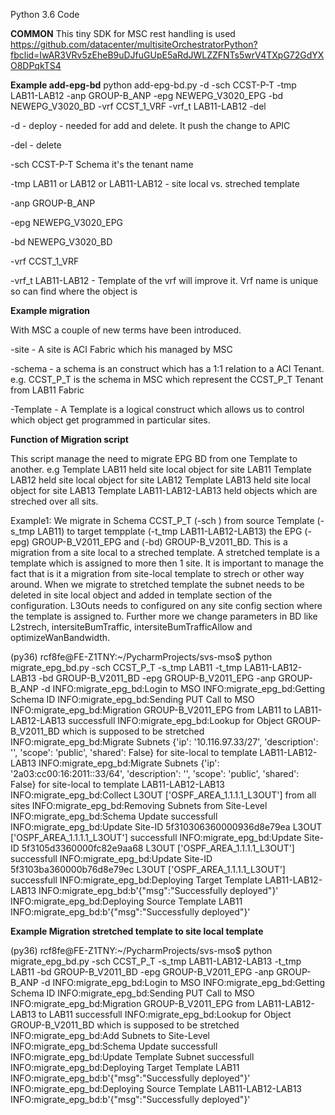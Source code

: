 Python 3.6 Code

**COMMON**
This tiny SDK for MSC rest handling is used
https://github.com/datacenter/multisiteOrchestratorPython?fbclid=IwAR3VRv5zEheB9uDJfuGUpE5aRdJWLZZFNTs5wrV4TXpG72GdYXO8DPqkTS4

**Example add-epg-bd**
python add-epg-bd.py -d -sch CCST-P-T -tmp LAB11-LAB12 -anp GROUP-B_ANP -epg NEWEPG_V3020_EPG -bd NEWEPG_V3020_BD -vrf CCST_1_VRF -vrf_t LAB11-LAB12 -del


-d - deploy - needed for add and delete. It push the change to APIC

-del - delete

-sch CCST-P-T Schema it's the tenant name

-tmp LAB11 or LAB12 or LAB11-LAB12 - site local vs. streched template 

-anp GROUP-B_ANP 

-epg NEWEPG_V3020_EPG

-bd NEWEPG_V3020_BD

-vrf CCST_1_VRF

-vrf_t LAB11-LAB12 - Template of the vrf will improve it. Vrf name is unique so can find where the object is

**Example migration**

With MSC a couple of new terms have been introduced. 

-site - A site is ACI Fabric which his managed by MSC

-schema - a schema is an construct which has a 1:1 relation to a ACI Tenant. e.g. CCST_P_T is the schema in MSC which
          represent the CCST_P_T Tenant from LAB11 Fabric
          
-Template - A Template is a logical construct which allows us to control which object get programmed in particular
            sites.              


**Function of Migration script**

This script manage the need to migrate EPG BD from one Template to another.
e.g 
Template LAB11 held site local object for site LAB11
Template LAB12 held site local object for site LAB12
Template LAB13 held site local object for site LAB13
Template LAB11-LAB12-LAB13 held objects which are streched over all sits.

Example1: We migrate in Schema CCST_P_T (-sch ) from source Template (-s_tmp LAB11) to target tempplate (-t_tmp LAB11-LAB12-LAB13)
          the EPG (-epg) GROUP-B_V2011_EPG and (-bd) GROUP-B_V2011_BD.
          This is a migration from a site local to a streched template. A stretched template is a template which is assigned
          to more then 1 site. It is important to manage the fact that is it a migration from site-local template to strech or other
          way around. When we migrate to stretched template the subnet needs to 
          be deleted in site local object and added in template section of the configuration. L3Outs needs to configured
          on any site config section where the template is assigned to. Further more we change parameters in BD like
          L2strech, intersiteBumTraffic, intersiteBumTrafficAllow and optimizeWanBandwidth. 

(py36) rcf8fe@FE-Z1TNY:~/PycharmProjects/svs-mso$ python migrate_epg_bd.py -sch CCST_P_T -s_tmp LAB11 -t_tmp LAB11-LAB12-LAB13 -bd GROUP-B_V2011_BD -epg GROUP-B_V2011_EPG -anp GROUP-B_ANP -d
INFO:migrate_epg_bd:Login to MSO
INFO:migrate_epg_bd:Getting Schema ID
INFO:migrate_epg_bd:Sending PUT Call to MSO
INFO:migrate_epg_bd:Migration GROUP-B_V2011_EPG from LAB11 to LAB11-LAB12-LAB13 successfull
INFO:migrate_epg_bd:Lookup for Object GROUP-B_V2011_BD which is supposed to be stretched
INFO:migrate_epg_bd:Migrate Subnets {'ip': '10.116.97.33/27', 'description': '', 'scope': 'public', 'shared': False} for site-local to template LAB11-LAB12-LAB13
INFO:migrate_epg_bd:Migrate Subnets {'ip': '2a03:cc00:16:2011::33/64', 'description': '', 'scope': 'public', 'shared': False} for site-local to template LAB11-LAB12-LAB13
INFO:migrate_epg_bd:Collect L3OUT ['OSPF_AREA_1.1.1.1_L3OUT'] from all sites
INFO:migrate_epg_bd:Removing Subnets from Site-Level
INFO:migrate_epg_bd:Schema Update successfull
INFO:migrate_epg_bd:Update Site-ID  5f310306360000936d8e79ea L3OUT ['OSPF_AREA_1.1.1.1_L3OUT'] successfull
INFO:migrate_epg_bd:Update Site-ID  5f3105d3360000fc82e9aa68 L3OUT ['OSPF_AREA_1.1.1.1_L3OUT'] successfull
INFO:migrate_epg_bd:Update Site-ID  5f3103ba360000b76d8e79ec L3OUT ['OSPF_AREA_1.1.1.1_L3OUT'] successfull
INFO:migrate_epg_bd:Deploying Target Template LAB11-LAB12-LAB13
INFO:migrate_epg_bd:b'{"msg":"Successfully deployed"}'
INFO:migrate_epg_bd:Deploying Source Template LAB11
INFO:migrate_epg_bd:b'{"msg":"Successfully deployed"}'

**Example Migration stretched template to site local template**

(py36) rcf8fe@FE-Z1TNY:~/PycharmProjects/svs-mso$ python migrate_epg_bd.py -sch CCST_P_T -s_tmp LAB11-LAB12-LAB13 -t_tmp LAB11 -bd GROUP-B_V2011_BD -epg GROUP-B_V2011_EPG -anp GROUP-B_ANP -d
INFO:migrate_epg_bd:Login to MSO
INFO:migrate_epg_bd:Getting Schema ID
INFO:migrate_epg_bd:Sending PUT Call to MSO
INFO:migrate_epg_bd:Migration GROUP-B_V2011_EPG from LAB11-LAB12-LAB13 to LAB11 successfull
INFO:migrate_epg_bd:Lookup for Object GROUP-B_V2011_BD which is supposed to be stretched
INFO:migrate_epg_bd:Add Subnets to Site-Level
INFO:migrate_epg_bd:Schema Update successfull
INFO:migrate_epg_bd:Update Template Subnet successfull
INFO:migrate_epg_bd:Deploying Target Template LAB11
INFO:migrate_epg_bd:b'{"msg":"Successfully deployed"}'
INFO:migrate_epg_bd:Deploying Source Template LAB11-LAB12-LAB13
INFO:migrate_epg_bd:b'{"msg":"Successfully deployed"}'

